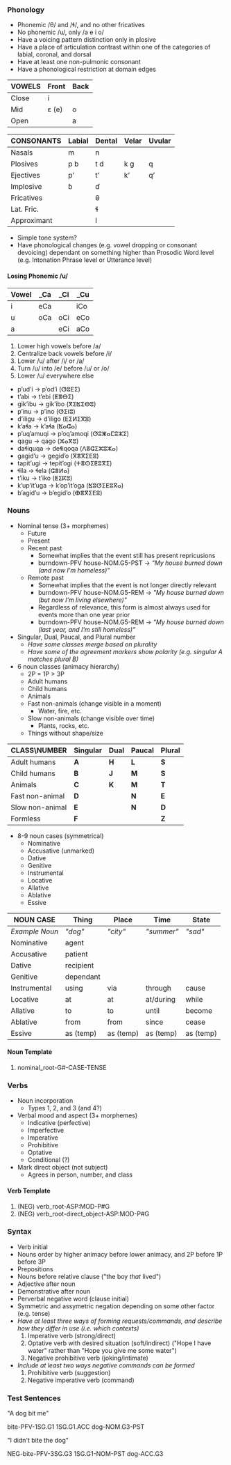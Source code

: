 ### Phonology
- Phonemic /θ/ and /ɬ/, and no other fricatives
- No phonemic /u/, only /a e i o/
- Have a voicing pattern distinction only in plosive
- Have a place of articulation contrast within one of the categories of labial, coronal, and dorsal
- Have at least one non-pulmonic consonant
- Have a phonological restriction at domain edges

| VOWELS | Front | Back |
|---     |---    |---   |
| Close  | i     |      |
| Mid    | ɛ (e) | o    |
| Open   |       | a    |

| CONSONANTS  | Labial | Dental | Velar | Uvular |
|---          |---     |---     |---    |---     |
| Nasals      | m      | n      |       |        |
| Plosives    | p b    | t d    | k ɡ   | q      |
| Ejectives   | pʼ     | tʼ     | kʼ    | qʼ     |
| Implosive   | ɓ      | ɗ      |       |        |
| Fricatives  |        | θ      |       |        |
| Lat. Fric.  |        | ɬ      |       |        |
| Approximant |        | l      |       |        |

- Simple tone system?
- Have phonological changes (e.g. vowel dropping or consonant devoicing) dependant on something higher than Prosodic Word level (e.g. Intonation Phrase level or Utterance level)

#### Losing Phonemic /u/
| Vowel | \_Ca | \_Ci | \_Cu |
|---    |---   |---   |---   |
| i     | eCa  |      | iCo  |
| u     | oCa  | oCi  | eCo  |
| a     |      | eCi  | aCo  |

1. Lower high vowels before /a/
1. Centralize back vowels before /i/
1. Lower /u/ after /i/ or /a/
1. Turn /u/ into /e/ before /u/ or /o/
1. Lower /u/ everywhere else

- pʼudʼi → pʼodʼi (ⵚⵓⴹⵉ)
- tʼabi → tʼebi (ⵟⴻⴱⵉ)
- gikʼibu → gikʼibo (ⴳⵉⴿⵉⴱⵓ)
- pʼinu → pʼino (ⵚⵉⵏⵓ)
- dʼiligu → dʼiligo (ⴹⵉⵍⵉⴳⵓ)
- kʼaɬa → kʼaɬa (ⴿⴰⵛⴰ)
- pʼuqʼamuqi → pʼoqʼamoqi (ⵚⵓⵥⴰⵎⵓⵣⵉ)
- qagu → qago (ⵣⴰⴳⵓ)
- daɬiquqa → deɬiqoqa (ⴷⴻⵛⵉⵣⵓⵣⴰ)
- gagidʼu → gegidʼo (ⴳⴻⴳⵉⴹⵓ)
- tapitʼugi → tepitʼogi (ⵜⴻⵙⵉⵟⵓⴳⵉ)
- ɬila → ɬela (ⵛⴻⵍⴰ)
- tʼiku → tʼiko (ⵟⵉⴽⵓ)
- kʼupʼitʼuga → kʼopʼitʼoga (ⴿⵓⵚⵉⵟⵓⴳⴰ)
- bʼagidʼu → bʼegidʼo (ⴲⴻⴳⵉⴹⵓ)

### Nouns
- Nominal tense (3+ morphemes)
    - Future
    - Present
    - Recent past
        - Somewhat implies that the event still has present repricusions
        - burndown-PFV house-NOM.G5-PST → *"My house burned down (and now I'm homeless)"*
    - Remote past
        - Somewhat implies that the event is not longer directly relevant
        - burndown-PFV house-NOM.G5-REM → *"My house burned down (but now I'm living elsewhere)"*
        - Regardless of relevance, this form is almost always used for events more than one year prior
        - burndown-PFV house-NOM.G5-REM → *"My house burned down (last year, and I'm still homeless)"*
- Singular, Dual, Paucal, and Plural number
    - *Have some classes merge based on plurality*
    - *Have some of the agreement markers show polarity (e.g. singular A matches plural B)*
- 6 noun classes (animacy hierarchy)
    - 2P = 1P > 3P
    - Adult humans
    - Child humans
    - Animals
    - Fast non-animals (change visible in a moment)
        - Water, fire, etc.
    - Slow non-animals (change visible over time)
        - Plants, rocks, etc.
    - Things without shape/size

| CLASS\\NUMBER   | Singular | Dual  | Paucal | Plural |
|---              |---       |---    |---     |---     |
| Adult humans    | **A**    | **H** | **L**  | **S**  |
| Child humans    | **B**    | **J** | **M**  | **S**  |
| Animals         | **C**    | **K** | **M**  | **T**  |
| Fast non-animal | **D**    |       | **N**  | **E**  |
| Slow non-animal | **E**    |       | **N**  | **D**  |
| Formless        | **F**    |       |        | **Z**  |

- 8-9 noun cases (symmetrical)
    - Nominative
    - Accusative (unmarked)
    - Dative
    - Genitive
    - Instrumental
    - Locative
    - Allative
    - Ablative
    - Essive

| NOUN CASE      | Thing     | Place     | Time       | State     |
|---             |---        |---        |---         |---        |
| *Example Noun* | *"dog"*   | *"city"*  | *"summer"* | *"sad"*   |
| Nominative     | agent     |           |            |           |
| Accusative     | patient   |           |            |           |
| Dative         | recipient |           |            |           |
| Genitive       | dependant |           |            |           |
| Instrumental   | using     | via       | through    | cause     |
| Locative       | at        | at        | at/during  | while     |
| Allative       | to        | to        | until      | become    |
| Ablative       | from      | from      | since      | cease     |
| Essive         | as (temp) | as (temp) | as (temp)  | as (temp) |

#### Noun Template
1. nominal_root-G#-CASE-TENSE

### Verbs
- Noun incorporation
    - Types 1, 2, and 3 (and 4?)
- Verbal mood and aspect (3+ morphemes)
    - Indicative (perfective)
    - Imperfective
    - Imperative
    - Prohibitive
    - Optative
    - Conditional (?)
- Mark direct object (not subject)
    - Agrees in person, number, and class

#### Verb Template
1. (NEG) verb_root-ASP:MOD-P#G
1. (NEG) verb_root-direct_object-ASP:MOD-P#G

### Syntax
- Verb initial
- Nouns order by higher animacy before lower animacy, and 2P before 1P before 3P
- Prepositions
- Nouns before relative clause ("the boy *that* lived")
- Adjective after noun
- Demonstrative after noun
- Perverbal negative word (clause initial)
- Symmetric and assymetric negation depending on some other factor (e.g. tense)
- *Have at least three ways of forming requests/commands, and describe how they differ in use (i.e. which contexts)*
    1. Imperative verb (strong/direct)
    1. Optative verb with desired situation (soft/indirect) ("Hope I have water" rather than "Hope you give me some water")
    1. Negative prohibitive verb (joking/intimate)
- *Include at least two ways negative commands can be formed*
    1. Prohibitive verb (suggestion)
    1. Negative imperative verb (command)

### Test Sentences
"A dog bit me"

bite-PFV-1SG.G1 1SG.G1.ACC dog-NOM.G3-PST


"I didn't bite the dog"

NEG-bite-PFV-3SG.G3 1SG.G1-NOM-PST dog-ACC.G3
